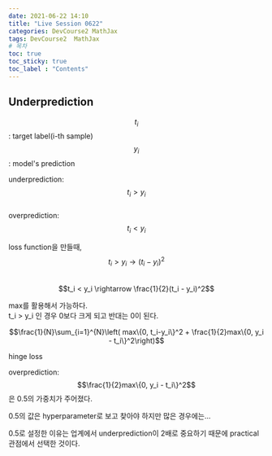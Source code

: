 ```yaml
---
date: 2021-06-22 14:10
title: "Live Session 0622"
categories: DevCourse2 MathJax
tags: DevCourse2  MathJax
# 목차
toc: true  
toc_sticky: true 
toc_label : "Contents"
---
```


## Underprediction
$$t_{i}$$: target label(i-th sample)  
$$y_{i}$$: model's prediction  

underprediction: $$t_i > y_i$$  
overprediction: $$t_i < y_i$$  

loss function을 만들때,  
$$t_i > y_i \rightarrow (t_i - y_i)^2$$  
$$t_i < y_i \rightarrow \frac{1}{2}(t_i - y_i)^2$$  

max를 활용해서 가능하다.  
t_i > y_i 인 경우 0보다 크게 되고 반대는 0이 된다.  

$$\frac{1}{N}\sum_{i=1}^{N}\left( max\{0, t_i-y_i\}^2 + \frac{1}{2}max\{0, y_i - t_i\}^2\right)$$  

hinge loss  

overprediction: $$\frac{1}{2}max\{0, y_i - t_i\}^2$$은 0.5의 가중치가 주어졌다.  


0.5의 값은 hyperparameter로 보고 찾아야 하지만 많은 경우에는...  

0.5로 설정한 이유는 업계에서 underprediction이 2배로 중요하기 때문에 practical 관점에서 선택한 것이다.  